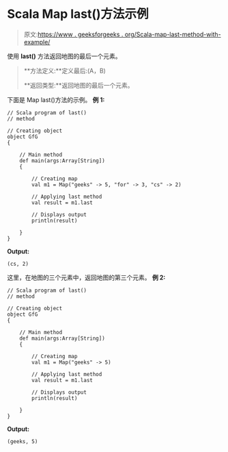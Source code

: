 # Scala Map last()方法示例

> 原文:[https://www . geeksforgeeks . org/Scala-map-last-method-with-example/](https://www.geeksforgeeks.org/scala-map-last-method-with-example/)

使用 **last()** 方法返回地图的最后一个元素。

> **方法定义:**定义最后:(A，B)
> 
> **返回类型:**返回地图的最后一个元素。

下面是 Map last()方法的示例。
**例 1:**

```
// Scala program of last()
// method

// Creating object
object GfG
{ 

    // Main method
    def main(args:Array[String])
    {

        // Creating map
        val m1 = Map("geeks" -> 5, "for" -> 3, "cs" -> 2)

        // Applying last method
        val result = m1.last

        // Displays output
        println(result)

    }
}
```

**Output:**

```
(cs, 2)

```

这里，在地图的三个元素中，返回地图的第三个元素。
**例 2:**

```
// Scala program of last()
// method

// Creating object
object GfG
{ 

    // Main method
    def main(args:Array[String])
    {

        // Creating map
        val m1 = Map("geeks" -> 5)

        // Applying last method
        val result = m1.last

        // Displays output
        println(result)

    }
}
```

**Output:**

```
(geeks, 5)

```